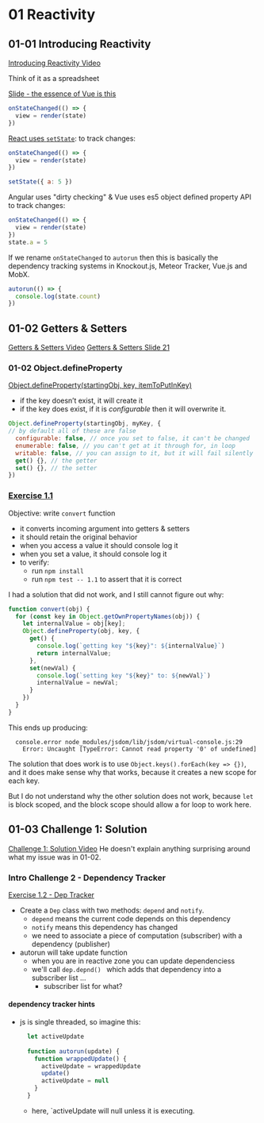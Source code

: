 # 01 Reactivity

## 01-01 Introducing Reactivity
[Introducing Reactivity Video](https://frontendmasters.com/courses/advanced-vue/introducing-reactivity/)

Think of it as a spreadsheet

[Slide - the essence of Vue is this](https://docs.google.com/presentation/d/1TgDx4DN8YqfdndYWMovBcQVPWyKLTNcbo1YS8XlLo9o/edit#slide=id.g19eebb1966_0_155)
```javascript
onStateChanged(() => {
  view = render(state)
})
```

[React uses `setState`](https://docs.google.com/presentation/d/1TgDx4DN8YqfdndYWMovBcQVPWyKLTNcbo1YS8XlLo9o/edit#slide=id.g19eebb1966_0_163): 
to track changes: 
```javascript
onStateChanged(() => {
  view = render(state)
})

setState({ a: 5 })
```

Angular uses "dirty checking" & Vue uses es5 object defined property API to track changes:
```javascript
onStateChanged(() => {
  view = render(state)
})
state.a = 5
```

If we rename `onStateChanged` to `autorun` then this is basically
the dependency tracking systems in Knockout.js, Meteor Tracker, Vue.js and MobX.
```javascript
autorun(() => {
  console.log(state.count)
})
```

## 01-02 Getters & Setters
[Getters & Setters Video](https://frontendmasters.com/courses/advanced-vue/introducing-reactivity/)
[Getters & Setters Slide 21](https://docs.google.com/presentation/d/1TgDx4DN8YqfdndYWMovBcQVPWyKLTNcbo1YS8XlLo9o/edit#slide=id.g1e6824c3c2_0_20)

### 01-02 Object.defineProperty
[Object.defineProperty(startingObj, key, itemToPutInKey)](https://developer.mozilla.org/en-US/docs/Web/JavaScript/Reference/Global_Objects/Object/defineProperty#Description)
* if the key doesn’t exist, it will create it
* if the key does exist, if it is *configurable* then it will overwrite it.

```javascript
Object.defineProperty(startingObj, myKey, {
// by default all of these are false
  configurable: false, // once you set to false, it can't be changed
  enumerable: false, // you can't get at it through for, in loop
  writable: false, // you can assign to it, but it will fail silently
  get() {}, // the getter
  set() {}, // the setter
}) 
```
 
### [Exercise 1.1](./code/1-reactivity/1.1.md)
Objective: write `convert` function
* it converts incoming argument into getters & setters
* it should retain the original behavior
* when you access a value it should console log it
* when you set a value, it should console log it
* to verify:
  * run `npm install` 
  * run `npm test -- 1.1` to assert that it is correct
  
I had a solution that did not work, and I still cannot figure out why: 
```javascript
function convert(obj) {
  for (const key in Object.getOwnPropertyNames(obj)) {
    let internalValue = obj[key];
    Object.defineProperty(obj, key, {
      get() {
        console.log(`getting key "${key}": ${internalValue}`)
        return internalValue;
      },
      set(newVal) {
        console.log(`setting key "${key}" to: ${newVal}`)
        internalValue = newVal;
      }
    })
  }
}
```

This ends up producing: 
```
  console.error node_modules/jsdom/lib/jsdom/virtual-console.js:29
    Error: Uncaught [TypeError: Cannot read property '0' of undefined]
```

The solution that does work is to use `Object.keys().forEach(key => {})`, 
and it does make sense why that works, because it creates a new scope for each key.

But I do not understand why the other solution does not work, because 
`let` is block scoped, and the block scope should allow a for loop to work here.

## 01-03 Challenge 1: Solution
[Challenge 1: Solution Video](https://frontendmasters.com/courses/advanced-vue/challenge-1-solution/)
He doesn't explain anything surprising around what my issue was in 01-02.

### Intro Challenge 2 - Dependency Tracker
[Exercise 1.2 - Dep Tracker](./code/1-reactivity/1.2.md)
- Create a `Dep` class with two methods: `depend` and `notify`.
  - `depend` means the current code depends on this dependency
  - `notify` means this dependency has changed
  - we need to associate a piece of computation (subscriber) with a dependency (publisher)
- autorun will take update function
  - when you are in reactive zone you can update dependenciess
  - we'll call `dep.depnd() ` which adds that dependency into a subscriber list ... 
    - subscriber list for what?

#### dependency tracker hints
- js is single threaded, so imagine this:
  ```javascript
    let activeUpdate
    
    function autorun(update) {
      function wrappedUpdate() {
        activeUpdate = wrappedUpdate
        update()
        activeUpdate = null
      }
    }
    ```
  - here, `activeUpdate will null unless it is executing.
  
